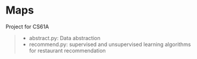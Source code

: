# Maps

Project for CS61A

> - abstract.py: Data abstraction 
> - recommend.py: supervised and unsupervised learning algorithms for restaurant recommendation


